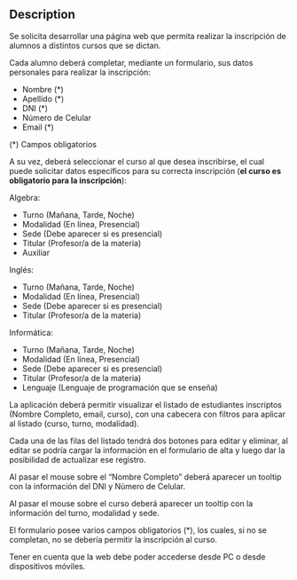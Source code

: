 ## Description
Se solicita desarrollar una página web que permita realizar la inscripción de alumnos a distintos cursos que se dictan.

Cada alumno deberá completar, mediante un formulario, sus datos personales para realizar la inscripción:
* Nombre (*)
* Apellido (*)
* DNI (*)
* Número de Celular
* Email (*)

(*) Campos obligatorios

A su vez, deberá seleccionar el curso al que desea inscribirse, el cual puede solicitar datos específicos para su correcta inscripción (**el curso es obligatorio para la inscripción**):

Algebra:
* Turno (Mañana, Tarde, Noche)
* Modalidad (En línea, Presencial)
* Sede (Debe aparecer si es presencial)
* Titular (Profesor/a de la materia)
* Auxiliar

Inglés:
* Turno (Mañana, Tarde, Noche)
* Modalidad (En línea, Presencial)
* Sede (Debe aparecer si es presencial)
* Titular (Profesor/a de la materia)

Informática:
* Turno (Mañana, Tarde, Noche)
* Modalidad (En línea, Presencial)
* Sede (Debe aparecer si es presencial)
* Titular (Profesor/a de la materia)
* Lenguaje (Lenguaje de programación que se enseña)

La aplicación deberá permitir visualizar el listado de estudiantes inscriptos (Nombre Completo, email, curso), con una cabecera con filtros para aplicar al listado (curso, turno, modalidad).

Cada una de las filas del listado tendrá dos botones para editar y eliminar, al editar se podría cargar la información en el formulario de alta y luego dar la posibilidad de actualizar ese registro.

Al pasar el mouse sobre el “Nombre Completo” deberá aparecer un tooltip con la información del DNI y Número de Celular.

Al pasar el mouse sobre el curso deberá aparecer un tooltip con la información del turno, modalidad y sede.

El formulario posee varios campos obligatorios (*), los cuales, si no se completan, no se debería permitir la inscripción al curso.

Tener en cuenta que la web debe poder accederse desde PC o desde dispositivos móviles.
